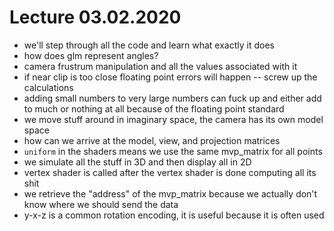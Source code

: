 # Lecture 03.02.2020

- we'll step through all the code and learn what exactly it does
- how does glm represent angles?
- camera frustrum manipulation and all the values associated with it
- if near clip is too close floating point errors will happen -- screw up the
calculations
- adding small numbers to very large numbers can fuck up and either add to much
or nothing at all because of the floating point standard
- we move stuff around in imaginary space, the camera has its own model space
- how can we arrive at the model, view, and projection matrices
- `uniform` in the shaders means we use the same mvp_matrix for all points
- we simulate all the stuff in 3D and then display all in 2D
- vertex shader is called after the vertex shader is done computing all its
shit
- we retrieve the "address" of the mvp_matrix because we actually don't know
where we should send the data
- y-x-z is a common rotation encoding, it is useful because it is often used
